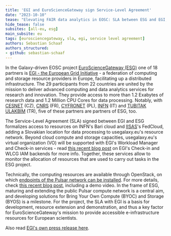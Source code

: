```yaml
---
title: 'EGI and EuroScienceGateway sign Service-Level Agreement'
date: "2023-10-10"
tease: "Elevating FAIR data analytics in EOSC: SLA between ESG and EGI; IISAS to bring in additional resources"
hide_tease: false
subsites: [all-eu, esg]
main_subsite: eu
tags: [eurosciencegateway, sla, egi, service level agreement]
authors: Sebastian Schaaf
authors_structured:
- github: sebastian-schaaf
---
```


In the Galaxy-driven EOSC project [EuroScienceGateway (ESG)](https://www.eurosciencegateway.org) one of 18 partners is [EGI - the European Grid Initiative](https://www.egi.eu/about/) - a federation of computing and storage resource providers in Europe, facilitating up a distributed infrastructure. The 29 participants  from 22 countries are united by the mission to deliver advanced computing and data analytics services for research and innovation. They provide access to more than 1.2 Exabytes of research data and 1.2 Million CPU Cores for data processing. Notably, with [CESNET](https://www.egi.eu/partner/cesnet/) (CZ), [CNRS](https://www.egi.eu/partner/cnrs/) (FR), [CYFRONET](https://www.egi.eu/partner/cyfronet/) (PL), [INFN](https://www.egi.eu/partner/infn/) (IT) and [TUBITAK ULAKBIM](https://www.egi.eu/partner/tubitak-ulakbim/) (TR), five of these partners are partners of ESG, too.

The Service-Level Agreement (SLA) signed between EGI and ESG formalizes access to resources on INFN's Bari cloud and [IISAS](https://www.egi.eu/partner/iisas/)'s FedCloud, adding a Slovakian location for data processing to usegalaxy.eu's resource network. Beyond cloud compute and storage capacities, usegalaxy.eu's virtual organization (VO) will be supported with EGI's Workload Manager and Check-in services - read [this recent blog post](https://galaxyproject.org/news/2023-11-08-esg-psa/) on EGI's Check-in and WLCG IAM backends for more info. Together, these services allow to monitor the allocation of resources that are used to carry out tasks in the ESG project.

Technically, the computing resources are available through OpenStack, on which [endpoints of the Pulsar network can be installed](https://pulsar-network.readthedocs.io/en/latest/#welcome-to-pulsar-network-s-documentation). For more details, check [this recent blog post](https://galaxyproject.org/news/2023-10-31-esg-byoc-im/), including a demo video. In the frame of ESG, maturing and extending the public Pulsar compute network is a central aim, and developing solutions for Bring Your Own Compute (BYOC) and Storage (BYOS) is a milestone. For the project, the SLA with EGI is a basis for development, resource extension and demonstration, and thus a key factor for EuroScienceGateway's mission to provide accessible e-infrastructure resources for European scientists.

Also read [EGI's own press release here](https://www.egi.eu/article/fair-data-analytics-eosc-egi-eurosciencegateway/).
